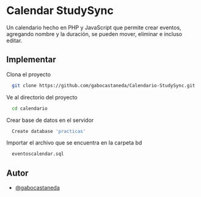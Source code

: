 # Calendar StudySync

Un calendario hecho en PHP y JavaScript que permite crear eventos, agregando nombre y la duración, se pueden mover, eliminar e incluso editar.


## Implementar

Clona el proyecto

```bash
  git clone https://github.com/gabocastaneda/Calendario-StudySync.git
```

Ve al directorio del proyecto

```bash
  cd calendario
```

Crear base de datos en el servidor 

```bash
  Create database 'practicas'
```

Importar el archivo que se encuentra en la carpeta bd

```bash
  eventoscalendar.sql
```


## Autor

- [@gabocastaneda](https://github.com/gabocastaneda)

